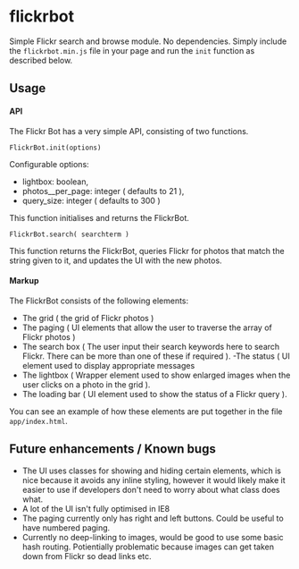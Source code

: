 flickrbot
=========

Simple Flickr search and browse module.  No dependencies.  Simply include the <code>flickrbot.min.js</code> file in your page and run the <code>init</code> function as described below.

## Usage

####  API

The Flickr Bot has a very simple API, consisting of two functions.

    FlickrBot.init(options)
 
Configurable options:

- lightbox: boolean,
- photos_\_per\_page: integer ( defaults to 21 ),
- query\_size: integer ( defaults to 300 )

This function initialises and returns the FlickrBot. 

    FlickrBot.search( searchterm )

This function returns the FlickrBot, queries Flickr for photos that match the string given to it, and updates the UI with the new photos.

#### Markup
The FlickrBot consists of the following elements:

- The grid ( the grid of Flickr photos )
- The paging ( UI elements that allow the user to traverse the array of Flickr photos )
- The search box ( The user input their search keywords here to search Flickr. There can be more than one of these if required ).
 -The status ( UI element used to display appropriate messages
- The lightbox ( Wrapper element used to show enlarged images when the user clicks on a photo in the grid ).
- The loading bar ( UI element used to show the status of a Flickr query ).

You can see an example of how these elements are put together in the file <code>app/index.html</code>.

## Future enhancements / Known bugs

- The UI uses classes for showing and hiding certain elements, which is nice because it avoids any inline styling, however it would likely make it easier to use if developers don't need to worry about what class does what.
- A lot of the UI isn't fully optimised in IE8
- The paging currently only has right and left buttons.  Could be useful to have numbered paging.
- Currently no deep-linking to images, would be good to use some basic hash routing.  Potientially problematic because images can get taken down from Flickr so dead links etc.